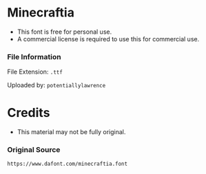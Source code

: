 # Minecraftia
- This font is free for personal use.
- A commercial license is required to use this for commercial use.
### File Information
File Extension: `.ttf`

Uploaded by: `potentiallylawrence`

# Credits
- This material may not be fully original.

### Original Source
``` 
https://www.dafont.com/minecraftia.font
```
